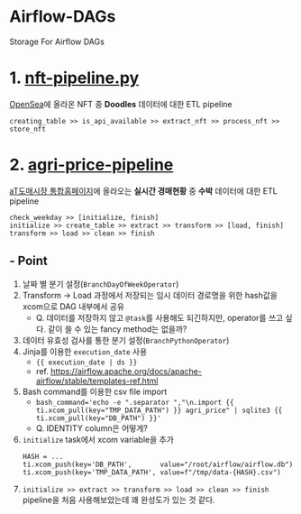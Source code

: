 # Airflow-DAGs
Storage For Airflow DAGs

# 1. [nft-pipeline.py](https://github.com/alchemine/airflow-dags/blob/main/nft-pipeline.py)
[OpenSea](https://opensea.io)에 올라온 NFT 중 **Doodles** 데이터에 대한 ETL pipeline 

```
creating_table >> is_api_available >> extract_nft >> process_nft >> store_nft
```


# 2. [agri-price-pipeline](https://github.com/alchemine/airflow-dags/blob/main/agri-price-pipeline.py)
[aT도매시장 통합홈페이지](https://at.agromarket.kr)에 올라오는 **실시간 경매현황** 중 **수박** 데이터에 대한 ETL pipeline 

```
check_weekday >> [initialize, finish]
initialize >> create_table >> extract >> transform >> [load, finish]
transform >> load >> clean >> finish
```

## - Point
1. 날짜 별 분기 설정(`BranchDayOfWeekOperator`)
2. Transform → Load 과정에서 저장되는 임시 데이터 경로명을 위한 hash값을 xcom으로 DAG 내부에서 공유
   - Q. 데이터를 저장하지 않고 `@task`를 사용해도 되긴하지만, operator를 쓰고 싶다. 같이 쓸 수 있는 fancy method는 없을까?
3. 데이터 유효성 검사를 통한 분기 설정(`BranchPythonOperator`)
4. Jinja를 이용한 `execution_date` 사용
   - `{{ execution_date | ds }}`
   - ref. https://airflow.apache.org/docs/apache-airflow/stable/templates-ref.html
5. Bash command를 이용한 csv file import
    - `bash_command='echo -e ".separator ","\n.import {{ ti.xcom_pull(key="TMP_DATA_PATH") }} agri_price" | sqlite3 {{ ti.xcom_pull(key="DB_PATH") }}'`
    - Q. IDENTITY column은 어떻게?
6. `initialize` task에서 xcom variable을 추가
    ```
    HASH = ... 
    ti.xcom_push(key='DB_PATH',       value="/root/airflow/airflow.db")
    ti.xcom_push(key='TMP_DATA_PATH', value=f"/tmp/data-{HASH}.csv")
    ```
7. `initialize >> extract >> transform >> load >> clean >> finish` pipeline을 처음 사용해보았는데 꽤 완성도가 있는 것 같다.

